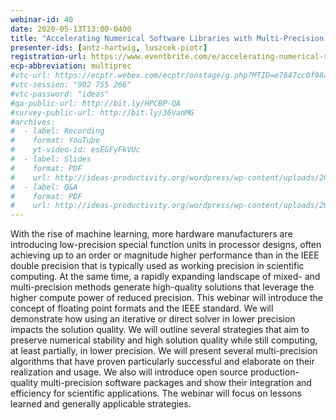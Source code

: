 ```yaml
---
webinar-id: 40
date: 2020-05-13T13:00-0400
title: "Accelerating Numerical Software Libraries with Multi-Precision Algorithms"
presenter-ids: [antz-hartwig, luszcek-piotr]
registration-url: https://www.eventbrite.com/e/accelerating-numerical-software-libraries-with-multi-precision-algorithms-tickets-102390859818
ecp-abbreviation: multiprec
#vtc-url: https://ecptr.webex.com/ecptr/onstage/g.php?MTID=e7647cc0f98a8d0edacdd8e79f9c3b997
#vtc-session: "902 755 266"
#vtc-password: "ideas"
#qa-public-url: http://bit.ly/HPCBP-QA
#survey-public-url: http://bit.ly/36VanMG
#archives:
#  - label: Recording
#    format: YouTube
#    yt-video-id: esEGFyFkVUc
#  - label: Slides
#    format: PDF
#    url: http://ideas-productivity.org/wordpress/wp-content/uploads/2020/01/webinar036-exaalt.pdf
#  - label: Q&A
#    format: PDF
#    url: http://ideas-productivity.org/wordpress/wp-content/uploads/2020/01/webinar036-exaalt-qa.pdf
---
```

With the rise of machine learning, more hardware manufacturers are introducing low-precision special function units in processor designs, often achieving up to an order or magnitude higher performance than in the IEEE double precision that is typically used as working precision in scientific computing. At the same time, a rapidly expanding landscape of mixed- and multi-precision methods generate high-quality solutions that leverage the higher compute power of reduced precision. This webinar will introduce the concept of floating point formats and the IEEE standard. We will demonstrate how using an iterative or direct solver in lower precision impacts the solution quality. We will outline several strategies that aim to preserve numerical stability and high solution quality while still computing, at least partially, in lower precision. We will present several multi-precision algorithms that have proven particularly successful and elaborate on their realization and usage. We also will introduce open source production-quality multi-precision software packages and show their integration and efficiency for scientific applications. The webinar will focus on lessons learned and generally applicable strategies. 
